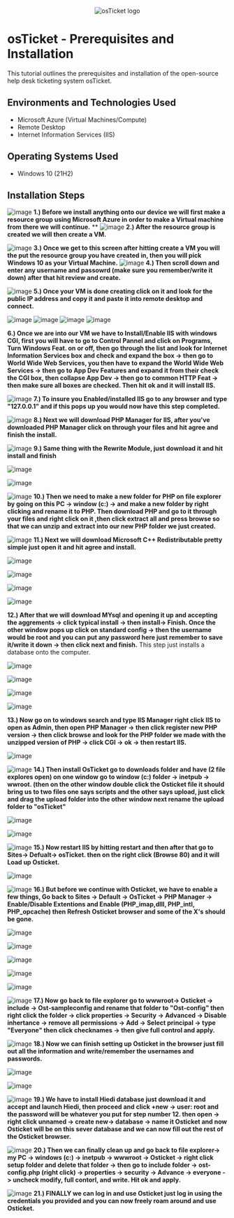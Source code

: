 <p align="center">
<img src="https://i.imgur.com/Clzj7Xs.png" alt="osTicket logo"/>
</p>

<h1>osTicket - Prerequisites and Installation</h1>
This tutorial outlines the prerequisites and installation of the open-source help desk ticketing system osTicket.<br />




<h2>Environments and Technologies Used</h2>

- Microsoft Azure (Virtual Machines/Compute)
- Remote Desktop
- Internet Information Services (IIS)

<h2>Operating Systems Used </h2>

- Windows 10</b> (21H2)



<h2>Installation Steps</h2>

![image](https://github.com/marcusjonesIT/osticket-prereqs/assets/151476834/58c172ec-7442-4db9-be0b-55eb71f97d1d)
**1.) Before we install anything onto our device we will first make a resource group using Microsoft Azure in order to make a Virtual machine from there we will continue.**
**
![image](https://github.com/marcusjonesIT/osticket-prereqs/assets/151476834/f12c0bb1-10d0-4ad1-b73d-1e26ba5c2b67)
**2.) After the resource group is created we will then create a VM.**

![image](https://github.com/marcusjonesIT/osticket-prereqs/assets/151476834/e6394ad5-e700-434e-ad8a-5bda40a775e7)
**3.) Once we get to this screen after hitting create a VM you will the put the resource group you have created in, then you will pick Windows 10 as your Virtual Machine.**
![image](https://github.com/marcusjonesIT/osticket-prereqs/assets/151476834/5812b167-c57e-4709-b480-c41bf6d91d0f)
**4.) Then scroll down and enter any username and passowrd (make sure you remember/write it down) after that hit review and create.**

![image](https://github.com/marcusjonesIT/osticket-prereqs/assets/151476834/60c80616-e67a-4b95-9872-3f9bc48ae38d)
**5.) Once your VM is done creating click on it and look for the public IP address and copy it and paste it into remote desktop and connect.**

![image](https://github.com/marcusjonesIT/osticket-prereqs/assets/151476834/1f7633a7-ef4c-43c7-80d3-e8d121e86518)
![image](https://github.com/marcusjonesIT/osticket-prereqs/assets/151476834/e1af81fc-2596-4cee-9e5b-3ed020e53b8a)
![image](https://github.com/marcusjonesIT/osticket-prereqs/assets/151476834/6c0e6068-5f69-4ff1-b70e-832eb7731612)
![image](https://github.com/marcusjonesIT/osticket-prereqs/assets/151476834/37e20963-032a-4304-b53d-0a25c9281cb3)



**6.) Once we are into our VM we have to Install/Enable IIS with windows CGI, first you will have to go to Control Pannel and click on Programs, Turn Windows Feat. on or off, then go through the list and look for Internet Information Services box and check and expand the box -> then go to World Wide Web Services, you then have to expand the World Wide Web Services -> then go to App Dev Features and expand it from their check the CGI box, then collapse App Dev -> then go to common HTTP Feat -> then make sure all boxes are checked. Then hit ok and it will install IIS.**

![image](https://github.com/marcusjonesIT/osticket-prereqs/assets/151476834/9ffd0956-eb81-4dde-9649-fac00c97fd2e)
**7.) To insure you Enabled/installed IIS go to any browser and type "127.0.0.1" and if this pops up you would now have this step completed.**

![image](https://github.com/marcusjonesIT/osticket-prereqs/assets/151476834/bff95587-8714-46ed-aa73-4dc409bfb4ed)
**8.) Next we will download PHP Manager for IIS, after you've downloaded PHP Manager click on through your files and hit agree and finish the install.** 

![image](https://github.com/marcusjonesIT/osticket-prereqs/assets/151476834/4b13dc83-59e2-44bc-a406-7afeba6bf556)
**9.) Same thing with the Rewrite Module, just download it and hit install and finish**

  ![image](https://github.com/marcusjonesIT/osticket-prereqs/assets/151476834/e3c5a9fb-b70e-46b5-accb-b66edc859b0e)

![image](https://github.com/marcusjonesIT/osticket-prereqs/assets/151476834/afd5754b-cbc6-43ee-975f-7b8bd848d56f)

  ![image](https://github.com/marcusjonesIT/osticket-prereqs/assets/151476834/d3bd12d2-9168-4f25-82ea-bdf6abe89ccd)
  **10.) Then we need to make a new folder for PHP on file explorer by going on this PC -> window (c:) -> and make a new folder by right clicking and rename it to PHP. Then download PHP and go to it through your files and right click on it ,then click extract all and press browse so that we can unzip and extract into our new PHP folder we just created.** 

![image](https://github.com/marcusjonesIT/osticket-prereqs/assets/151476834/3b359936-142b-4e90-a2c8-7681049632ab)
**11.) Next we will download Microsoft C++ Redistributable pretty simple just open it and hit agree and install.**

![image](https://github.com/marcusjonesIT/osticket-prereqs/assets/151476834/36a966c2-b856-43f7-9a94-72386fa2ec91)

![image](https://github.com/marcusjonesIT/osticket-prereqs/assets/151476834/0cc06ed0-25c3-4504-9345-716f5b01eff5)

![image](https://github.com/marcusjonesIT/osticket-prereqs/assets/151476834/4b521a2d-04f1-42c7-a1a0-9146673fcc73)

![image](https://github.com/marcusjonesIT/osticket-prereqs/assets/151476834/e872087f-ec17-4474-a127-878940d88bc3)

**12.) After that we will download MYsql and opening it up and accepting the aggrements -> click typical install -> then install-> Finish. Once the other window pops up click on standard config -> then the username would be root and you can put any password here just remember to save it/write it down -> then click next and finish.** This step just installs a database onto the computer.

![image](https://github.com/marcusjonesIT/osticket-prereqs/assets/151476834/5e967aa5-6609-48ca-b1d0-360a98b740ce)

![image](https://github.com/marcusjonesIT/osticket-prereqs/assets/151476834/fa7e4e02-a319-442f-88ab-ceb6aefb59f2)

![image](https://github.com/marcusjonesIT/osticket-prereqs/assets/151476834/55f975f3-562a-413d-975e-c0437af03805)

![image](https://github.com/marcusjonesIT/osticket-prereqs/assets/151476834/abae45d9-8f7f-45ad-a38a-7455c676a1f6)

**13.) Now go on to windows search and type IIS Manager right click IIS to open as Admin, then open PHP Manager -> then click register new PHP version -> then click browse and look for the PHP folder we made with the unzipped version of PHP -> click CGI -> ok -> then restart IIS.**


![image](https://github.com/marcusjonesIT/osticket-prereqs/assets/151476834/779103b0-1d29-410e-a9af-e9b0c0af7206)

![image](https://github.com/marcusjonesIT/osticket-prereqs/assets/151476834/c555d2ce-e04e-4def-88dd-7f88dac018b5)
**14.) Then install OsTicket go to downloads folder and have (2 file explores open) on one window go to window (c:) folder -> inetpub -> wwroot. (then on the other window double click the Osticket file it should bring us to two files one says scripts and the other says upload, just click and drag the upload folder into the other window next rename the upload folder to "osTicket"**

![image](https://github.com/marcusjonesIT/osticket-prereqs/assets/151476834/0a1cea92-2857-4b64-adab-9677a3c83e93)

![image](https://github.com/marcusjonesIT/osticket-prereqs/assets/151476834/8508792b-7b93-4140-b4ba-8241a18765a7)

![image](https://github.com/marcusjonesIT/osticket-prereqs/assets/151476834/78987396-a829-4961-a159-c22609077bb2)
**15.) Now restart IIS by hitting restart and then after that go to Sites-> Defualt-> osTicket. then on the right click (Browse 80) and it will Load up Osticket.**

![image](https://github.com/marcusjonesIT/osticket-prereqs/assets/151476834/5c14957d-5a17-4568-8226-080308604597)

![image](https://github.com/marcusjonesIT/osticket-prereqs/assets/151476834/54950ca6-00b9-4458-b199-245bac314a45)
**16.) But before we continue with Osticket, we have to enable a few things, Go back to Sites -> Default -> OsTicket -> PHP Manager -> Enable/Disable Extentions
and Enable (PHP_imap,dlll, PHP_intl, PHP_opcache) then Refresh Osticket browser and some of the X's should be gone.**

![image](https://github.com/marcusjonesIT/osticket-prereqs/assets/151476834/99cbca1a-df67-48a2-be57-3a0f499cf581)

![image](https://github.com/marcusjonesIT/osticket-prereqs/assets/151476834/01e431ec-eb14-4780-8c4a-26567ca01ea6)

![image](https://github.com/marcusjonesIT/osticket-prereqs/assets/151476834/9308c52a-3664-4a44-876b-da1c5531f705)

![image](https://github.com/marcusjonesIT/osticket-prereqs/assets/151476834/42546a4e-af94-4015-8de0-b7b2cd973ccb)

![image](https://github.com/marcusjonesIT/osticket-prereqs/assets/151476834/949300f3-133d-448d-b3f4-247f2868d069)

![image](https://github.com/marcusjonesIT/osticket-prereqs/assets/151476834/ee63c56b-040d-4688-84bd-2b664e3ded0d)
**17.) Now go back to file explorer go to wwwroot-> Osticket -> include -> Ost-sampleconfig and rename that folder to "Ost-config" then right click the folder -> click properties -> Security -> Advanced -> Disable inhertance -> remove all permissions -> Add -> Select principal -> type "Everyone" then click checknames -> then give full control and apply.**

![image](https://github.com/marcusjonesIT/osticket-prereqs/assets/151476834/91787e4e-b231-4e73-8b93-acd33acf37d8)
**18.) Now we can finish setting up Osticket in the browser just fill out all the information and write/remember the usernames and passwords.** 

![image](https://github.com/marcusjonesIT/osticket-prereqs/assets/151476834/d444a42e-2c82-4b51-9692-09d9caab03ce)

![image](https://github.com/marcusjonesIT/osticket-prereqs/assets/151476834/382f8b7d-4025-48b1-b5ff-1679df4dc92f)

![image](https://github.com/marcusjonesIT/osticket-prereqs/assets/151476834/485f3f60-65f9-49e4-8643-66b2404f4069)
**19.) We have to install Hiedi database just download it and accept and launch Hiedi, then proceed and click +new -> user: root and the password will be whatever you put for step number 12. then open -> right click unnamed -> create new-> database -> name it Osticket and now Osticket will be on this sever database and we can now fill out the rest of the Osticket browser.**

![image](https://github.com/marcusjonesIT/osticket-prereqs/assets/151476834/a68e3b84-4fea-459a-8dce-5a254c81a58f)
**20.) Then we can finally clean up and go back to file explorer-> my PC -> windows (c:) -> inetpub -> wwwroot -> Osticket -> right click setup folder and delete that folder -> then go to include folder -> ost-config.php (right click) -> properties -> security -> Advance -> everyone -> uncheck modify, full contorl, and write. Hit ok and apply.**  

![image](https://github.com/marcusjonesIT/osticket-prereqs/assets/151476834/0fa594bf-572e-4dda-9f61-6f83b4a7c6cd)
**21.) FINALLY we can log in and use Osticket just log in using the credentials you provided and you can now freely roam around and use Osticket.**

<br />
